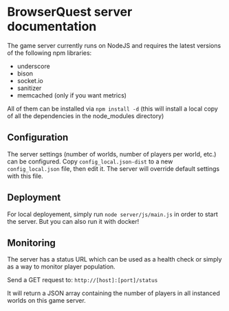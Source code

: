 # BrowserQuest server documentation

The game server currently runs on NodeJS and requires the latest versions of the following npm libraries:

- underscore
- bison
- socket.io
- sanitizer
- memcached (only if you want metrics)

All of them can be installed via `npm install -d` (this will install a local copy of all the dependencies in the node_modules directory)

## Configuration

The server settings (number of worlds, number of players per world, etc.) can be configured.
Copy `config_local.json-dist` to a new `config_local.json` file, then edit it. The server will override default settings with this file.

## Deployment

For local deployement, simply run `node server/js/main.js` in order to start the server.
But you can also run it with docker!

## Monitoring

The server has a status URL which can be used as a health check or simply as a way to monitor player population.

Send a GET request to: `http://[host]:[port]/status`

It will return a JSON array containing the number of players in all instanced worlds on this game server.
